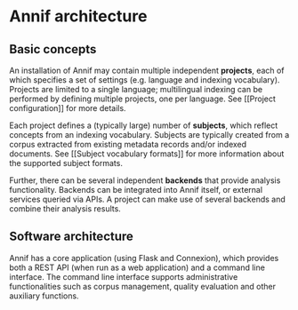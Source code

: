 # Annif architecture

## Basic concepts

An installation of Annif may contain multiple independent **projects**, each
of which specifies a set of settings (e.g. language and indexing
vocabulary). Projects are limited to a single language; multilingual
indexing can be performed by defining multiple projects, one per language.
See [[Project configuration]] for more details.

Each project defines a (typically large) number of **subjects**, which
reflect concepts from an indexing vocabulary. Subjects are typically created
from a corpus extracted from existing metadata records and/or indexed
documents. See [[Subject vocabulary formats]] for more information about the
supported subject formats.

Further, there can be several independent **backends** that provide analysis
functionality. Backends can be integrated into Annif itself, or external
services queried via APIs. A project can make use of several backends and
combine their analysis results.

## Software architecture

Annif has a core application (using Flask and Connexion), which provides both a REST API (when run as a web application) and a command line interface. The command line interface supports administrative functionalities such as corpus management, quality evaluation and other auxiliary functions.